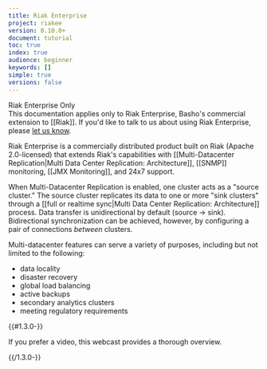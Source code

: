```yaml
---
title: Riak Enterprise
project: riakee
version: 0.10.0+
document: tutorial
toc: true
index: true
audience: beginner
keywords: []
simple: true
versions: false
---
```


<div class="info"><div class="title">Riak Enterprise Only</div>This documentation applies only to Riak Enterprise, Basho's commercial extension to [[Riak]]. If you'd like to talk to us about using Riak Enterprise, please <a href="http://info.basho.com/Wiki_Contact.html" target="_blank">let us know</a>.</div>

Riak Enterprise is a commercially distributed product built on Riak (Apache 2.0-licensed) that extends Riak's capabilities with [[Multi-Datacenter Replication|Multi Data Center Replication: Architecture]], [[SNMP]] monitoring, [[JMX Monitoring]], and 24x7 support. 

When Multi-Datacenter Replication is enabled, one cluster acts as a "source cluster." The source cluster replicates its data to one or more "sink clusters" through a [[full or realtime sync|Multi Data Center Replication: Architecture]] process. Data transfer is unidirectional by default (source &rarr; sink). Bidirectional synchronization can be achieved, however, by configuring a pair of connections _between_ clusters.

Multi-datacenter features can serve a variety of purposes, including but not limited to the following:

* data locality 
* disaster recovery
* global load balancing  
* active backups
* secondary analytics clusters 
* meeting regulatory requirements

{{#1.3.0-}}

If you prefer a video, this webcast provides a thorough overview.

<div style="display:none" class="iframe-video" id="http://player.vimeo.com/video/43235103"></div>

{{/1.3.0-}}

